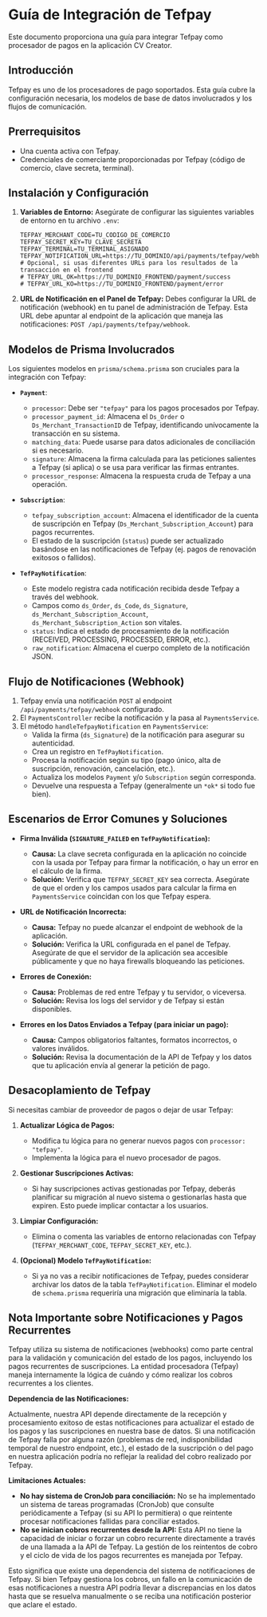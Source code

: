 # Guía de Integración de Tefpay

Este documento proporciona una guía para integrar Tefpay como procesador de pagos en la aplicación CV Creator.

## Introducción

Tefpay es uno de los procesadores de pago soportados. Esta guía cubre la configuración necesaria, los modelos de base de datos involucrados y los flujos de comunicación.

## Prerrequisitos

- Una cuenta activa con Tefpay.
- Credenciales de comerciante proporcionadas por Tefpay (código de comercio, clave secreta, terminal).

## Instalación y Configuración

1.  **Variables de Entorno:**
    Asegúrate de configurar las siguientes variables de entorno en tu archivo `.env`:

    ```
    TEFPAY_MERCHANT_CODE=TU_CODIGO_DE_COMERCIO
    TEFPAY_SECRET_KEY=TU_CLAVE_SECRETA
    TEFPAY_TERMINAL=TU_TERMINAL_ASIGNADO
    TEFPAY_NOTIFICATION_URL=https://TU_DOMINIO/api/payments/tefpay/webhook
    # Opcional, si usas diferentes URLs para los resultados de la transacción en el frontend
    # TEFPAY_URL_OK=https://TU_DOMINIO_FRONTEND/payment/success
    # TEFPAY_URL_KO=https://TU_DOMINIO_FRONTEND/payment/error
    ```

2.  **URL de Notificación en el Panel de Tefpay:**
    Debes configurar la URL de notificación (webhook) en tu panel de administración de Tefpay. Esta URL debe apuntar al endpoint de la aplicación que maneja las notificaciones: `POST /api/payments/tefpay/webhook`.

## Modelos de Prisma Involucrados

Los siguientes modelos en `prisma/schema.prisma` son cruciales para la integración con Tefpay:

- **`Payment`**:

  - `processor`: Debe ser `"tefpay"` para los pagos procesados por Tefpay.
  - `processor_payment_id`: Almacena el `Ds_Order` o `Ds_Merchant_TransactionID` de Tefpay, identificando unívocamente la transacción en su sistema.
  - `matching_data`: Puede usarse para datos adicionales de conciliación si es necesario.
  - `signature`: Almacena la firma calculada para las peticiones salientes a Tefpay (si aplica) o se usa para verificar las firmas entrantes.
  - `processor_response`: Almacena la respuesta cruda de Tefpay a una operación.

- **`Subscription`**:

  - `tefpay_subscription_account`: Almacena el identificador de la cuenta de suscripción en Tefpay (`Ds_Merchant_Subscription_Account`) para pagos recurrentes.
  - El estado de la suscripción (`status`) puede ser actualizado basándose en las notificaciones de Tefpay (ej. pagos de renovación exitosos o fallidos).

- **`TefPayNotification`**:
  - Este modelo registra cada notificación recibida desde Tefpay a través del webhook.
  - Campos como `ds_Order`, `ds_Code`, `ds_Signature`, `ds_Merchant_Subscription_Account`, `ds_Merchant_Subscription_Action` son vitales.
  - `status`: Indica el estado de procesamiento de la notificación (RECEIVED, PROCESSING, PROCESSED, ERROR, etc.).
  - `raw_notification`: Almacena el cuerpo completo de la notificación JSON.

## Flujo de Notificaciones (Webhook)

1.  Tefpay envía una notificación `POST` al endpoint `/api/payments/tefpay/webhook` configurado.
2.  El `PaymentsController` recibe la notificación y la pasa al `PaymentsService`.
3.  El método `handleTefpayNotification` en `PaymentsService`:
    - Valida la firma (`ds_Signature`) de la notificación para asegurar su autenticidad.
    - Crea un registro en `TefPayNotification`.
    - Procesa la notificación según su tipo (pago único, alta de suscripción, renovación, cancelación, etc.).
    - Actualiza los modelos `Payment` y/o `Subscription` según corresponda.
    - Devuelve una respuesta a Tefpay (generalmente un `*ok*` si todo fue bien).

## Escenarios de Error Comunes y Soluciones

- **Firma Inválida (`SIGNATURE_FAILED` en `TefPayNotification`):**

  - **Causa:** La clave secreta configurada en la aplicación no coincide con la usada por Tefpay para firmar la notificación, o hay un error en el cálculo de la firma.
  - **Solución:** Verifica que `TEFPAY_SECRET_KEY` sea correcta. Asegúrate de que el orden y los campos usados para calcular la firma en `PaymentsService` coincidan con los que Tefpay espera.

- **URL de Notificación Incorrecta:**

  - **Causa:** Tefpay no puede alcanzar el endpoint de webhook de la aplicación.
  - **Solución:** Verifica la URL configurada en el panel de Tefpay. Asegúrate de que el servidor de la aplicación sea accesible públicamente y que no haya firewalls bloqueando las peticiones.

- **Errores de Conexión:**

  - **Causa:** Problemas de red entre Tefpay y tu servidor, o viceversa.
  - **Solución:** Revisa los logs del servidor y de Tefpay si están disponibles.

- **Errores en los Datos Enviados a Tefpay (para iniciar un pago):**
  - **Causa:** Campos obligatorios faltantes, formatos incorrectos, o valores inválidos.
  - **Solución:** Revisa la documentación de la API de Tefpay y los datos que tu aplicación envía al generar la petición de pago.

## Desacoplamiento de Tefpay

Si necesitas cambiar de proveedor de pagos o dejar de usar Tefpay:

1.  **Actualizar Lógica de Pagos:**

    - Modifica tu lógica para no generar nuevos pagos con `processor: "tefpay"`.
    - Implementa la lógica para el nuevo procesador de pagos.

2.  **Gestionar Suscripciones Activas:**

    - Si hay suscripciones activas gestionadas por Tefpay, deberás planificar su migración al nuevo sistema o gestionarlas hasta que expiren. Esto puede implicar contactar a los usuarios.

3.  **Limpiar Configuración:**

    - Elimina o comenta las variables de entorno relacionadas con Tefpay (`TEFPAY_MERCHANT_CODE`, `TEFPAY_SECRET_KEY`, etc.).

4.  **(Opcional) Modelo `TefPayNotification`:**
    - Si ya no vas a recibir notificaciones de Tefpay, puedes considerar archivar los datos de la tabla `TefPayNotification`. Eliminar el modelo de `schema.prisma` requeriría una migración que eliminaría la tabla.

## Nota Importante sobre Notificaciones y Pagos Recurrentes

Tefpay utiliza su sistema de notificaciones (webhooks) como parte central para la validación y comunicación del estado de los pagos, incluyendo los pagos recurrentes de suscripciones. La entidad procesadora (Tefpay) maneja internamente la lógica de cuándo y cómo realizar los cobros recurrentes a los clientes.

**Dependencia de las Notificaciones:**

Actualmente, nuestra API depende directamente de la recepción y procesamiento exitoso de estas notificaciones para actualizar el estado de los pagos y las suscripciones en nuestra base de datos. Si una notificación de Tefpay falla por alguna razón (problemas de red, indisponibilidad temporal de nuestro endpoint, etc.), el estado de la suscripción o del pago en nuestra aplicación podría no reflejar la realidad del cobro realizado por Tefpay.

**Limitaciones Actuales:**

- **No hay sistema de CronJob para conciliación:** No se ha implementado un sistema de tareas programadas (CronJob) que consulte periódicamente a Tefpay (si su API lo permitiera) o que reintente procesar notificaciones fallidas para conciliar estados.
- **No se inician cobros recurrentes desde la API:** Esta API no tiene la capacidad de iniciar o forzar un cobro recurrente directamente a través de una llamada a la API de Tefpay. La gestión de los reintentos de cobro y el ciclo de vida de los pagos recurrentes es manejada por Tefpay.

Esto significa que existe una dependencia del sistema de notificaciones de Tefpay. Si bien Tefpay gestiona los cobros, un fallo en la comunicación de esas notificaciones a nuestra API podría llevar a discrepancias en los datos hasta que se resuelva manualmente o se reciba una notificación posterior que aclare el estado.
